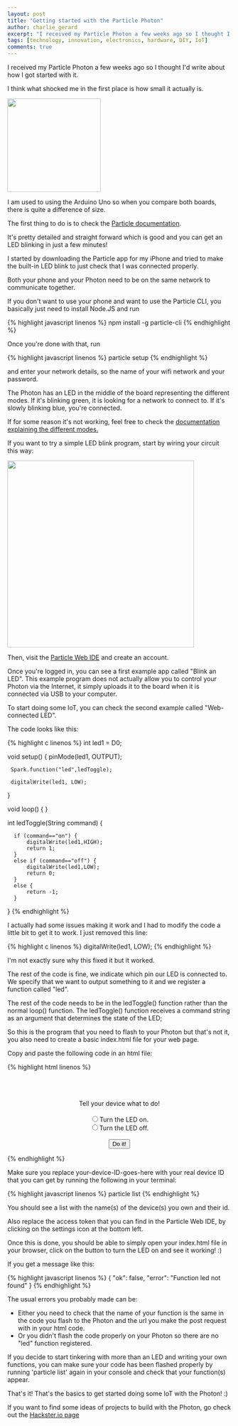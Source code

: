 ```yaml
---
layout: post
title: "Getting started with the Particle Photon"
author: charlie_gerard
excerpt: "I received my Particle Photon a few weeks ago so I thought I'd write about how I got started with it..."
tags: [technology, innovation, electronics, hardware, DIY, IoT]
comments: true
---
```


I received my Particle Photon a few weeks ago so I thought I'd write about how I got started with it.

I think what shocked me in the first place is how small it actually is.

<img src="http://shop.aftabrayaneh.com/image/cache/data/arduino/Communications/WiFi/Particle-Photon/Particle-Photon%20(3)-1-500x500.jpg" style="width: 15em">

I am used to using the Arduino Uno so when you compare both boards, there is quite a difference of size.

The first thing to do is to check the [Particle documentation](https://docs.particle.io/guide/getting-started/start/).

It's pretty detailed and straight forward which is good and you can get an LED blinking in just a few minutes!

I started by downloading the Particle app for my iPhone and tried to make the built-in LED blink to just check that I was connected properly.

Both your phone and your Photon need to be on the same network to communicate together.

If you don't want to use your phone and want to use the Particle CLI, you basically just need to install Node.JS and run

{% highlight javascript linenos %}
  npm install -g particle-cli
{% endhighlight %}

Once you're done with that, run

{% highlight javascript linenos %}
  particle setup
{% endhighlight %}

and enter your network details, so the name of your wifi network and your password.

The Photon has an LED in the middle of the board representing the different modes.
If it's blinking green, it is looking for a network to connect to.
If it's slowly blinking blue, you're connected.

If for some reason it's not working, feel free to check the [documentation explaining the different modes.](https://docs.particle.io/guide/getting-started/modes/photon/)

If you want to try a simple LED blink program, start by wiring your circuit this way:

<img src="https://docs.particle.io/assets/images/photon-led-fritzing.png" style="width: 30em"/>

Then, visit the [Particle Web IDE](https://build.particle.io/) and create an account.

Once you're logged in, you can see a first example app called "Blink an LED".
This example program does not actually allow you to control your Photon via the Internet, it simply uploads it to the board when it is connected via USB to your computer.

To start doing some IoT, you can check the second example called "Web-connected LED".

The code looks like this:

{% highlight c linenos %}
  int led1 = D0;

  void setup()
  {
     pinMode(led1, OUTPUT);

     Spark.function("led",ledToggle);

     digitalWrite(led1, LOW);
  }

  void loop()
  {
  }

  int ledToggle(String command) {

      if (command=="on") {
          digitalWrite(led1,HIGH);
          return 1;
      }
      else if (command=="off") {
          digitalWrite(led1,LOW);
          return 0;
      }
      else {
          return -1;
      }
  }
{% endhighlight %}

I actually had some issues making it work and I had to modify the code a little bit to get it to work.
I just removed this line:

{% highlight c linenos %}
  digitalWrite(led1, LOW);
{% endhighlight %}

I'm not exactly sure why this fixed it but it worked.

The rest of the code is fine, we indicate which pin our LED is connected to. We specify that we want to output something to it and we register a function called "led".

The rest of the code needs to be in the ledToggle() function rather than the normal loop() function.
The ledToggle() function receives a command string as an argument that determines the state of the LED;

So this is the program that you need to flash to your Photon but that's not it, you also need to create a basic index.html file for your web page.

Copy and paste the following code in an html file:

{% highlight html linenos %}
  <!DOCTYPE>
  <html>
    <body>
    <center>
    <br>
    <br>
    <br>
    <form action="https://api.particle.io/v1/devices/your-device-ID-goes-here/led?access_token=your-access-token-goes-here" method="POST">
      Tell your device what to do!<br>
      <br>
      <input type="radio" name="args" value="on">Turn the LED on.
      <br>
      <input type="radio" name="args" value="off">Turn the LED off.
      <br>
      <br>
      <input type="submit" value="Do it!">
    </form>
    </center>
    </body>
  </html>
{% endhighlight %}

Make sure you replace your-device-ID-goes-here with your real device ID that you can get by running the following in your terminal:

{% highlight javascript linenos %}
  particle list
{% endhighlight %}

You should see a list with the name(s) of the device(s) you own and their id.

Also replace the access token that you can find in the Particle Web IDE, by clicking on the settings icon at the bottom left.

Once this is done, you should be able to simply open your index.html file in your browser, click on the button to turn the LED on and see it working! :)

If you get a message like this:

{% highlight javascript linenos %}
  {
    "ok": false,
    "error": "Function led not found"
  }
{% endhighlight %}

The usual errors you probably made can be:

  - Either you need to check that the name of your function is the same in the code you flash to the Photon and the url you make the post request with in your html code.
  - Or you didn't flash the code properly on your Photon so there are no "led" function registered.

If you decide to start tinkering with more than an LED and writing your own functions, you can make sure your code has been flashed properly by running 'particle list' again in your console and check that your function(s) appear.

That's it! That's the basics to get started doing some IoT with the Photon! :)

If you want to find some ideas of projects to build with the Photon, go check out the [Hackster.io page](https://www.hackster.io/particle/products/photon)
